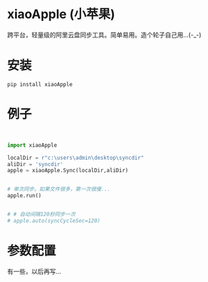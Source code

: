 # xiaoApple (小苹果)

跨平台，轻量级的阿里云盘同步工具。简单易用。造个轮子自己用...(-_-)


# 安装

```
pip install xiaoApple
```

# 例子

```python


import xiaoApple

localDir = r"c:\users\admin\desktop\syncdir"
aliDir = 'syncdir' 
apple = xiaoApple.Sync(localDir,aliDir)


# 单次同步。如果文件很多，第一次很慢...
apple.run()


# # 自动间隔120秒同步一次
# apple.auto(syncCycleSec=120) 

```

# 参数配置
有一些，以后再写...